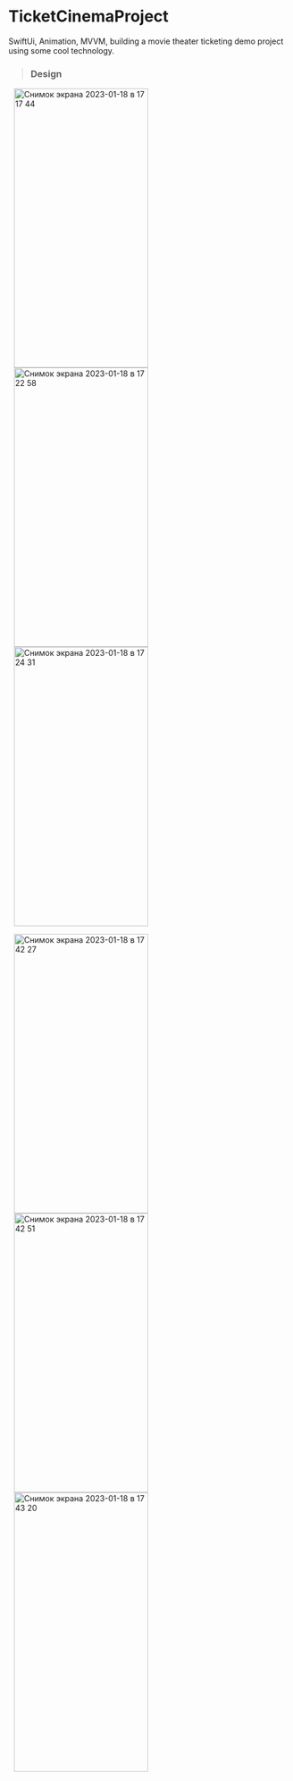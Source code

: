 # TicketCinemaProject
SwiftUi, Animation, MVVM, building a movie theater ticketing demo project using some cool technology.

> ### Design

<img alt="Снимок экрана 2023-01-18 в 17 17 44" src="https://user-images.githubusercontent.com/77477995/213169538-0536a1d6-9d88-4e99-abc8-afaa8dadc4bf.png" width="240" height="500" hspace="10"> <img alt="Снимок экрана 2023-01-18 в 17 22 58" src="https://user-images.githubusercontent.com/77477995/213170479-d06c3014-4e7e-40de-85c0-96497e92f4a5.png" width="240" height="500" hspace="10"> <img alt="Снимок экрана 2023-01-18 в 17 24 31" src="https://user-images.githubusercontent.com/77477995/213170768-9edc745c-34f2-470e-91ca-267cd20870de.png" width="240" height="500" hspace="10">

<img alt="Снимок экрана 2023-01-18 в 17 42 27" src="https://user-images.githubusercontent.com/77477995/213177752-007de210-7a66-4abd-804b-f1fbde021d25.png" width="240" height="500" hspace="10"> <img alt="Снимок экрана 2023-01-18 в 17 42 51" src="https://user-images.githubusercontent.com/77477995/213177871-17c4da9e-7ec3-4cc0-9f31-acdb529979ee.png" width="240" height="500" hspace="10"> <img alt="Снимок экрана 2023-01-18 в 17 43 20" src="https://user-images.githubusercontent.com/77477995/213177955-f9389c85-b5a7-425c-8872-4b3b40393074.png" width="240" height="500" hspace="10">

